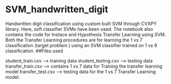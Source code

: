 # SVM_handwritten_digit
Handwritten digit classification using custom built SVM through CVXPY library. Here, soft classifier SVMs have been used. 
The notebook also contains the code for Instace and Hypothesis Transfer Learning using SVM. Both the Transfer Learning procedures are for learning 
the 1 vs 7 classification (target problem ) using an SVM classifier trained on 1 vs 9 classification. 
##Files used

student_train.csv  --> training data
student_testing.csv  --> testing data
transfer_train.csv  --> contains 1 vs 7 data for Training the transfer learning model
transfer_test.csv  --> testing data for the 1 vs 7 Transfer Learning model.

